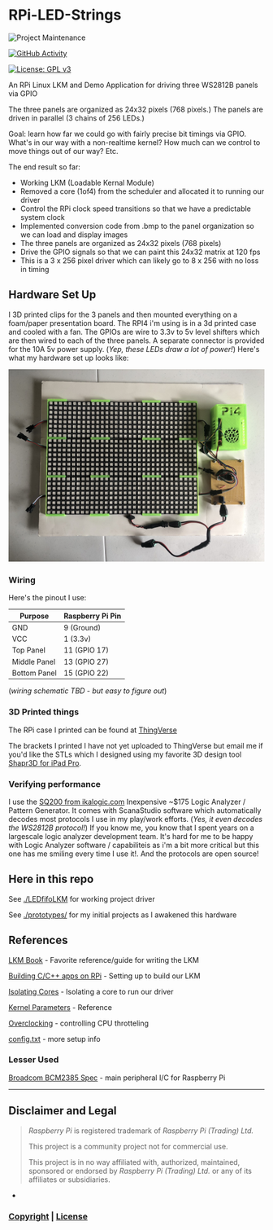 # RPi-LED-Strings

![Project Maintenance][maintenance-shield]

[![GitHub Activity][commits-shield]][commits]

[![License: GPL v3](https://img.shields.io/badge/License-GPLv3-blue.svg)](https://www.gnu.org/licenses/gpl-3.0)


An RPi Linux LKM and Demo Application for driving three WS2812B panels via GPIO

The three panels are organized as 24x32 pixels (768 pixels.) The panels are driven in parallel (3 chains of 256 LEDs.)

Goal: learn how far we could go with fairly precise bit timings via GPIO. What's in our way with a non-realtime kernel?  How much can we control to move things out of our way?  Etc.

The end result so far:

- Working LKM (Loadable Kernal Module)
- Removed a core (1of4) from the scheduler and allocated it to running our driver
- Control the RPi clock speed transitions so that we have a predictable system clock
- Implemented conversion code from .bmp to the panel organization so we can load and display images
- The three panels are organized as 24x32 pixels (768 pixels)
- Drive the GPIO signals so that we can paint this 24x32 matrix at 120 fps
- This is a 3 x 256 pixel driver which can likely go to 8 x 256 with no loss in timing

## Hardware Set Up

I 3D printed clips for the 3 panels and then mounted everything on a foam/paper presentation board. The RPI4 i'm using is in a 3d printed case and cooled with a fan. The GPIOs are wire to 3.3v to 5v level shifters which are then wired to each of the three panels.  A separate connector is provided for the 10A 5v power supply. (*Yep, these LEDs draw a lot of power!*)  Here's what my hardware set up looks like:

![Test Hardware](./images/TestHardware.jpg)

### Wiring

Here's the pinout I use:

| Purpose | Raspberry Pi Pin |
|------------|------------------|
| GND        | 9 (Ground) |
| VCC        | 1 (3.3v) |
| Top Panel    | 11 (GPIO 17) |
| Middle Panel       | 13 (GPIO 27) |
| Bottom Panel | 15 (GPIO 22) |

(*wiring schematic TBD* - *but easy to figure out*)

### 3D Printed things

The RPi case I printed can be found at [ThingVerse](https://www.thingiverse.com/thing:3717401)

The brackets I printed I have not yet uploaded to ThingVerse but email me if you'd like the STLs which I designed using my favorite 3D design tool [Shapr3D for iPad Pro](https://www.shapr3d.com/). 

### Verifying performance

I use the [SQ200 from ikalogic.com](https://www.ikalogic.com/sq-logic-analyzer-pattern-generator/) Inexpensive ~$175 Logic Analyzer / Pattern Generator. It comes with ScanaStudio software which automatically decodes most protocols I use in my play/work efforts.  (*Yes, it even decodes the WS2812B protocol!*)  If you know me, you know that I spent years on a largescale logic analyzer development team. It's hard for me to be happy with Logic Analyzer software / capabiliteis as i'm a bit more critical but this one has me smiling every time I use it!.  And the protocols are open source!


## Here in this repo

See [./LEDfifoLKM](LEDfifoLKM) for working project driver

See [./prototypes/](prototypes) for my initial projects as I awakened this hardware


## References

[LKM Book](https://lwn.net/Kernel/LDD3/) - Favorite reference/guide for writing the LKM

[Building C/C++ apps on RPi](https://help.ubuntu.com/community/CompilingEasyHowTo) - Setting up to build our LKM

[Isolating Cores](https://yosh.ke.mu/raspberry_pi_isolating_cores_in_linux_kernel) - Isolating a core to run our driver

[Kernel Parameters](https://github.com/raspberrypi/linux/blob/rpi-3.2.27/Documentation/kernel-parameters.txt) - Reference

[Overclocking](https://www.raspberrypi.org/documentation/configuration/config-txt/overclocking.md) - controlling CPU throtteling 

[config.txt](https://www.raspberrypi.org/documentation/configuration/config-txt/README.md) - more setup info



### Lesser Used

[Broadcom BCM2385 Spec](http://www.raspberrypi.org/wp-content/uploads/2012/02/BCM2835-ARM-Peripherals.pdf) - main peripheral I/C for Raspberry Pi


----

## Disclaimer and Legal

> *Raspberry Pi* is registered trademark of *Raspberry Pi (Trading) Ltd.*
>
> This project is a community project not for commercial use.
>
> This project is in no way affiliated with, authorized, maintained, sponsored or endorsed by *Raspberry Pi (Trading) Ltd.* or any of its affiliates or subsidiaries.

-

### [Copyright](copyright) | [License](LICENSE)

[commits-shield]: https://img.shields.io/github/commit-activity/y/ironsheep/RPi-LED-Strings.svg?style=for-the-badge
[commits]: https://github.com/ironsheep/RPi-LED-Strings/commits/master

[license-shield]: https://img.shields.io/github/license/ironsheep/RPi-LED-Strings.svg?style=for-the-badge

[maintenance-shield]: https://img.shields.io/badge/maintainer-S%20M%20Moraco%20%40ironsheepbiz-blue.svg?style=for-the-badge

[releases-shield]: https://img.shields.io/github/release/ironsheep/RPi-LED-Strings.svg?style=for-the-badge
[releases]: https://github.com/ironsheep/RPi-LED-Strings/releases

